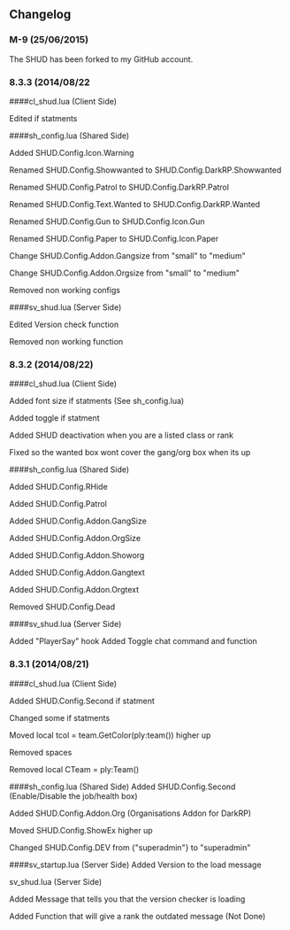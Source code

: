 ## Changelog

### M-9 (25/06/2015)
The SHUD has been forked to my GitHub account.




### 8.3.3 (2014/08/22
####cl_shud.lua (Client Side)

Edited if statments

####sh_config.lua (Shared Side)

Added SHUD.Config.Icon.Warning

Renamed SHUD.Config.Showwanted to SHUD.Config.DarkRP.Showwanted

Renamed SHUD.Config.Patrol to SHUD.Config.DarkRP.Patrol

Renamed SHUD.Config.Text.Wanted to SHUD.Config.DarkRP.Wanted

Renamed SHUD.Config.Gun to SHUD.Config.Icon.Gun

Renamed SHUD.Config.Paper to SHUD.Config.Icon.Paper

Change SHUD.Config.Addon.Gangsize from "small" to "medium"

Change SHUD.Config.Addon.Orgsize from "small" to "medium"

Removed non working configs

####sv_shud.lua (Server Side)

Edited Version check function

Removed non working function

### 8.3.2 (2014/08/22)
####cl_shud.lua (Client Side)

Added font size if statments (See sh_config.lua)

Added toggle if statment

Added SHUD deactivation when you are a listed class or rank

Fixed so the wanted box wont cover the gang/org box when its up

####sh_config.lua (Shared Side)

Added SHUD.Config.RHide

Added SHUD.Config.Patrol

Added SHUD.Config.Addon.GangSize

Added SHUD.Config.Addon.OrgSize

Added SHUD.Config.Addon.Showorg

Added SHUD.Config.Addon.Gangtext

Added SHUD.Config.Addon.Orgtext


Removed SHUD.Config.Dead

####sv_shud.lua (Server Side)

Added "PlayerSay" hook
Added Toggle chat command and function


### 8.3.1 (2014/08/21)
####cl_shud.lua (Client Side)

Added SHUD.Config.Second if statment

Changed some if statments

Moved local tcol = team.GetColor(ply:team()) higher up

Removed spaces

Removed local CTeam = ply:Team()



####sh_config.lua (Shared Side)
Added SHUD.Config.Second (Enable/Disable the job/health box)

Added SHUD.Config.Addon.Org (Organisations Addon for DarkRP)

Moved SHUD.Config.ShowEx higher up

Changed SHUD.Config.DEV from {"superadmin"} to "superadmin"


####sv_startup.lua (Server Side)
Added Version to the load message

sv_shud.lua (Server Side)

Added Message that tells you that the version checker is loading

Added Function that will give a rank the outdated message (Not Done)

